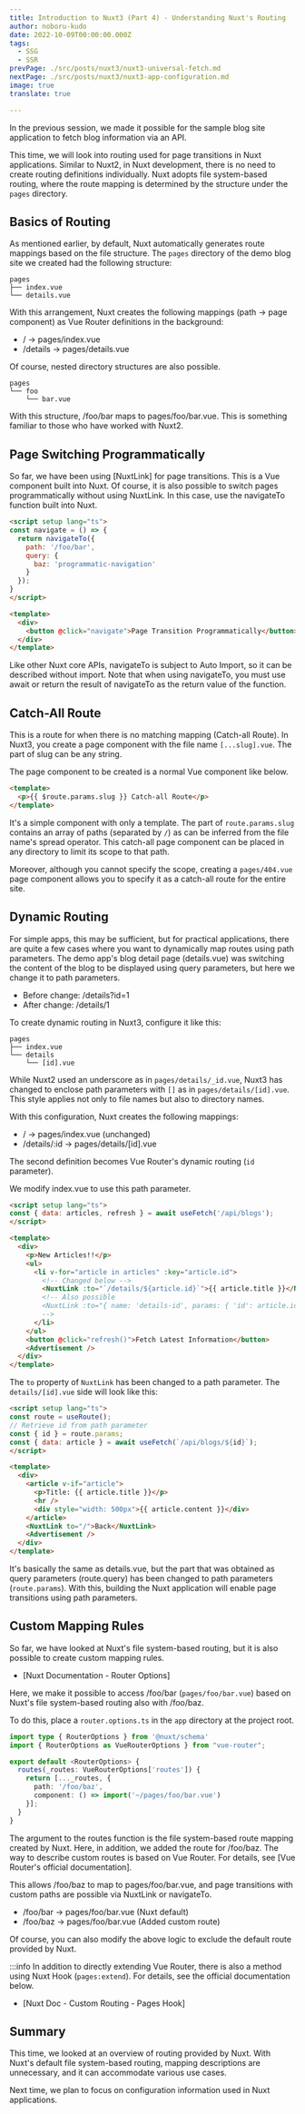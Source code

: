 ```yaml
---
title: Introduction to Nuxt3 (Part 4) - Understanding Nuxt's Routing
author: noboru-kudo
date: 2022-10-09T00:00:00.000Z
tags:
  - SSG
  - SSR
prevPage: ./src/posts/nuxt3/nuxt3-universal-fetch.md
nextPage: ./src/posts/nuxt3/nuxt3-app-configuration.md
image: true
translate: true

---
```





In the previous session, we made it possible for the sample blog site application to fetch blog information via an API.

This time, we will look into routing used for page transitions in Nuxt applications. Similar to Nuxt2, in Nuxt development, there is no need to create routing definitions individually. Nuxt adopts file system-based routing, where the route mapping is determined by the structure under the `pages` directory.

## Basics of Routing

As mentioned earlier, by default, Nuxt automatically generates route mappings based on the file structure. The `pages` directory of the demo blog site we created had the following structure:

```
pages
├── index.vue
└── details.vue
```

With this arrangement, Nuxt creates the following mappings (path -> page component) as Vue Router definitions in the background:

- / -> pages/index.vue
- /details -> pages/details.vue

Of course, nested directory structures are also possible.

```
pages
└── foo
    └── bar.vue
```

With this structure, /foo/bar maps to pages/foo/bar.vue. This is something familiar to those who have worked with Nuxt2.

## Page Switching Programmatically

So far, we have been using [NuxtLink] for page transitions. This is a Vue component built into Nuxt. Of course, it is also possible to switch pages programmatically without using NuxtLink. In this case, use the navigateTo function built into Nuxt.

```html
<script setup lang="ts">
const navigate = () => {
  return navigateTo({
    path: '/foo/bar',
    query: {
      baz: 'programmatic-navigation'
    }
  });
}
</script>

<template>
  <div>
    <button @click="navigate">Page Transition Programmatically</button>
  </div>
</template>
```

Like other Nuxt core APIs, navigateTo is subject to Auto Import, so it can be described without import. Note that when using navigateTo, you must use await or return the result of navigateTo as the return value of the function.

## Catch-All Route

This is a route for when there is no matching mapping (Catch-all Route). In Nuxt3, you create a page component with the file name `[...slug].vue`. The part of slug can be any string.

The page component to be created is a normal Vue component like below.

```html
<template>
  <p>{{ $route.params.slug }} Catch-all Route</p>
</template>
```

It's a simple component with only a template. The part of `route.params.slug` contains an array of paths (separated by `/`) as can be inferred from the file name's spread operator. This catch-all page component can be placed in any directory to limit its scope to that path.

Moreover, although you cannot specify the scope, creating a `pages/404.vue` page component allows you to specify it as a catch-all route for the entire site.

## Dynamic Routing

For simple apps, this may be sufficient, but for practical applications, there are quite a few cases where you want to dynamically map routes using path parameters. The demo app's blog detail page (details.vue) was switching the content of the blog to be displayed using query parameters, but here we change it to path parameters.

- Before change: /details?id=1
- After change: /details/1

To create dynamic routing in Nuxt3, configure it like this:

```
pages
├── index.vue
└── details
    └── [id].vue
```

While Nuxt2 used an underscore as in `pages/details/_id.vue`, Nuxt3 has changed to enclose path parameters with `[]` as in `pages/details/[id].vue`. This style applies not only to file names but also to directory names.

With this configuration, Nuxt creates the following mappings:

- / -> pages/index.vue (unchanged)
- /details/:id -> pages/details/[id].vue

The second definition becomes Vue Router's dynamic routing (`id` parameter).

We modify index.vue to use this path parameter.

```html
<script setup lang="ts">
const { data: articles, refresh } = await useFetch('/api/blogs');
</script>

<template>
  <div>
    <p>New Articles!!</p>
    <ul>
      <li v-for="article in articles" :key="article.id">
        <!-- Changed below -->
        <NuxtLink :to="`/details/${article.id}`">{{ article.title }}</NuxtLink>
        <!-- Also possible
        <NuxtLink :to="{ name: 'details-id', params: { 'id': article.id }}">{{ article.title }}</NuxtLink>
        -->
      </li>
    </ul>
    <button @click="refresh()">Fetch Latest Information</button>
    <Advertisement />
  </div>
</template>
```

The `to` property of `NuxtLink` has been changed to a path parameter. The `details/[id].vue` side will look like this:

```html
<script setup lang="ts">
const route = useRoute();
// Retrieve id from path parameter
const { id } = route.params;
const { data: article } = await useFetch(`/api/blogs/${id}`);
</script>

<template>
  <div>
    <article v-if="article">
      <p>Title: {{ article.title }}</p>
      <hr />
      <div style="width: 500px">{{ article.content }}</div>
    </article>
    <NuxtLink to="/">Back</NuxtLink>
    <Advertisement />
  </div>
</template>
```

It's basically the same as details.vue, but the part that was obtained as query parameters (route.query) has been changed to path parameters (`route.params`). With this, building the Nuxt application will enable page transitions using path parameters.

## Custom Mapping Rules

So far, we have looked at Nuxt's file system-based routing, but it is also possible to create custom mapping rules.

- [Nuxt Documentation - Router Options]

Here, we make it possible to access /foo/bar (`pages/foo/bar.vue`) based on Nuxt's file system-based routing also with /foo/baz.

To do this, place a `router.options.ts` in the `app` directory at the project root.

```typescript
import type { RouterOptions } from '@nuxt/schema'
import { RouterOptions as VueRouterOptions } from "vue-router";

export default <RouterOptions> {
  routes(_routes: VueRouterOptions['routes']) {
    return [..._routes, {
      path: '/foo/baz',
      component: () => import('~/pages/foo/bar.vue')
    }];
  }
}
```

The argument to the routes function is the file system-based route mapping created by Nuxt. Here, in addition, we added the route for /foo/baz. The way to describe custom routes is based on Vue Router. For details, see [Vue Router's official documentation].

This allows /foo/baz to map to pages/foo/bar.vue, and page transitions with custom paths are possible via NuxtLink or navigateTo.

- /foo/bar -> pages/foo/bar.vue (Nuxt default)
- /foo/baz -> pages/foo/bar.vue (Added custom route)

Of course, you can also modify the above logic to exclude the default route provided by Nuxt.

:::info
In addition to directly extending Vue Router, there is also a method using Nuxt Hook (`pages:extend`). For details, see the official documentation below.

- [Nuxt Doc - Custom Routing - Pages Hook]

## Summary

This time, we looked at an overview of routing provided by Nuxt. With Nuxt's default file system-based routing, mapping descriptions are unnecessary, and it can accommodate various use cases.

Next time, we plan to focus on configuration information used in Nuxt applications.
